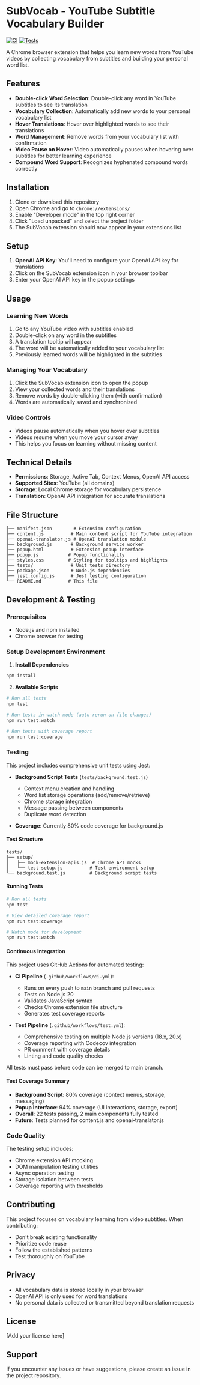 # SubVocab - YouTube Subtitle Vocabulary Builder

[![CI](https://github.com/your-username/newword/actions/workflows/ci.yml/badge.svg)](https://github.com/your-username/newword/actions/workflows/ci.yml)
[![Tests](https://github.com/your-username/newword/actions/workflows/test.yml/badge.svg)](https://github.com/your-username/newword/actions/workflows/test.yml)

A Chrome browser extension that helps you learn new words from YouTube videos by collecting vocabulary from subtitles and building your personal word list.

## Features

- **Double-click Word Selection**: Double-click any word in YouTube subtitles to see its translation
- **Vocabulary Collection**: Automatically add new words to your personal vocabulary list
- **Hover Translations**: Hover over highlighted words to see their translations
- **Word Management**: Remove words from your vocabulary list with confirmation
- **Video Pause on Hover**: Video automatically pauses when hovering over subtitles for better learning experience
- **Compound Word Support**: Recognizes hyphenated compound words correctly

## Installation

1. Clone or download this repository
2. Open Chrome and go to `chrome://extensions/`
3. Enable "Developer mode" in the top right corner
4. Click "Load unpacked" and select the project folder
5. The SubVocab extension should now appear in your extensions list

## Setup

1. **OpenAI API Key**: You'll need to configure your OpenAI API key for translations
2. Click on the SubVocab extension icon in your browser toolbar
3. Enter your OpenAI API key in the popup settings

## Usage

### Learning New Words
1. Go to any YouTube video with subtitles enabled
2. Double-click on any word in the subtitles
3. A translation tooltip will appear
4. The word will be automatically added to your vocabulary list
5. Previously learned words will be highlighted in the subtitles

### Managing Your Vocabulary
1. Click the SubVocab extension icon to open the popup
2. View your collected words and their translations
3. Remove words by double-clicking them (with confirmation)
4. Words are automatically saved and synchronized

### Video Controls
- Videos pause automatically when you hover over subtitles
- Videos resume when you move your cursor away
- This helps you focus on learning without missing content

## Technical Details

- **Permissions**: Storage, Active Tab, Context Menus, OpenAI API access
- **Supported Sites**: YouTube (all domains)
- **Storage**: Local Chrome storage for vocabulary persistence
- **Translation**: OpenAI API integration for accurate translations

## File Structure

```
├── manifest.json        # Extension configuration
├── content.js          # Main content script for YouTube integration
├── openai-translator.js # OpenAI translation module
├── background.js       # Background service worker
├── popup.html          # Extension popup interface
├── popup.js           # Popup functionality
├── styles.css         # Styling for tooltips and highlights
├── tests/              # Unit tests directory
├── package.json        # Node.js dependencies
├── jest.config.js      # Jest testing configuration
└── README.md          # This file
```

## Development & Testing

### Prerequisites
- Node.js and npm installed
- Chrome browser for testing

### Setup Development Environment

1. **Install Dependencies**
```bash
npm install
```

2. **Available Scripts**
```bash
# Run all tests
npm test

# Run tests in watch mode (auto-rerun on file changes)
npm run test:watch

# Run tests with coverage report
npm run test:coverage
```

### Testing

This project includes comprehensive unit tests using Jest:

- **Background Script Tests** (`tests/background.test.js`)
  - Context menu creation and handling
  - Word list storage operations (add/remove/retrieve)
  - Chrome storage integration
  - Message passing between components
  - Duplicate word detection

- **Coverage**: Currently 80% code coverage for background.js

#### Test Structure

```
tests/
├── setup/
│   ├── mock-extension-apis.js  # Chrome API mocks
│   └── test-setup.js          # Test environment setup
└── background.test.js         # Background script tests
```

#### Running Tests

```bash
# Run all tests
npm test

# View detailed coverage report
npm run test:coverage

# Watch mode for development
npm run test:watch
```

#### Continuous Integration

This project uses GitHub Actions for automated testing:

- **CI Pipeline** (`.github/workflows/ci.yml`):
  - Runs on every push to `main` branch and pull requests
  - Tests on Node.js 20
  - Validates JavaScript syntax
  - Checks Chrome extension file structure
  - Generates test coverage reports

- **Test Pipeline** (`.github/workflows/test.yml`):
  - Comprehensive testing on multiple Node.js versions (18.x, 20.x)
  - Coverage reporting with Codecov integration
  - PR comment with coverage details
  - Linting and code quality checks

All tests must pass before code can be merged to main branch.

#### Test Coverage Summary
- **Background Script**: 80% coverage (context menus, storage, messaging)
- **Popup Interface**: 94% coverage (UI interactions, storage, export)
- **Overall**: 22 tests passing, 2 main components fully tested
- **Future**: Tests planned for content.js and openai-translator.js

### Code Quality

The testing setup includes:
- Chrome extension API mocking
- DOM manipulation testing utilities
- Async operation testing
- Storage isolation between tests
- Coverage reporting with thresholds

## Contributing

This project focuses on vocabulary learning from video subtitles. When contributing:

- Don't break existing functionality
- Prioritize code reuse
- Follow the established patterns
- Test thoroughly on YouTube

## Privacy

- All vocabulary data is stored locally in your browser
- OpenAI API is only used for word translations
- No personal data is collected or transmitted beyond translation requests

## License

[Add your license here]

## Support

If you encounter any issues or have suggestions, please create an issue in the project repository.